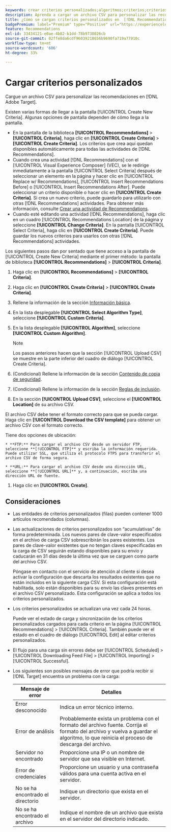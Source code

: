 ```yaml
---
keywords: crear criterios personalizados;algoritmos;criterios;criterios de recomendaciones;csv;ftp;cargar csv
description: Aprenda a cargar un archivo CSV para personalizar las recomendaciones en Adobe [!DNL Target] Recommendations.
title: ¿Cómo se cargan criterios personalizados en  [!DNL Recommendations]?
badgePremium: label="Premium" type="Positive" url="https://experienceleague.adobe.com/docs/target/using/introduction/intro.html?lang=en#premium newtab=true" tooltip="Consulte qué se incluye en Target Premium."
feature: Recommendations
exl-id: 33434121-e0ae-4b82-b1dd-78b9738026cb
source-git-commit: 02ffe8da6cdf96039218656b9690fa719a77910c
workflow-type: tm+mt
source-wordcount: '606'
ht-degree: 33%

---
```


# Cargar criterios personalizados

Cargue un archivo CSV para personalizar las recomendaciones en [!DNL Adobe Target].

Existen varias formas de llegar a la pantalla [!UICONTROL Create New Criteria]. Algunas opciones de pantalla dependen de cómo llega a la pantalla.

* En la pantalla de la biblioteca **[!UICONTROL Recommendations]** > **[!UICONTROL Criteria]**, haga clic en **[!UICONTROL Create Criteria]** > **[!UICONTROL Create Criteria]**. Los criterios que crea aquí quedan disponibles automáticamente para todas las actividades de [!DNL Recommendations].
* Cuando crea una actividad [!DNL Recommendations] con el [!UICONTROL Visual Experience Composer] (VEC), se le redirige inmediatamente a la pantalla [!UICONTROL Select Criteria] después de seleccionar un elemento en la página y hacer clic en [!UICONTROL Replace w/ Recommendations], [!UICONTROL Insert Recommendations Before] o [!UICONTROL Insert Recommendations After]. Puede seleccionar un criterio disponible o hacer clic en **[!UICONTROL Create Criteria]**. Si crea un nuevo criterio, puede guardarlo para utilizarlo con otras [!DNL Recommendations] actividades. Para obtener más información, consulte [Crear una actividad de Recommendations](/help/main/c-recommendations/t-create-recs-activity/create-recs-activity.md).
* Cuando esté editando una actividad [!DNL Recommendations], haga clic en un cuadro [!UICONTROL Recommendations Location] de la página y seleccione **[!UICONTROL Change Criteria]**. En la pantalla [!UICONTROL Select Criteria], haga clic en **[!UICONTROL Create Criteria]**. Puede guardar los nuevos criterios para usarlos con otras [!DNL Recommendations] actividades.

Los siguientes pasos dan por sentado que tiene acceso a la pantalla de [!UICONTROL Create New Criteria] mediante el primer método: la pantalla de biblioteca **[!UICONTROL Recommendations]** > **[!UICONTROL Criteria]**.

1. Haga clic en **[!UICONTROL Recommendations]** > **[!UICONTROL Criteria]**.

1. Haga clic en **[!UICONTROL Create Criteria]** > **[!UICONTROL Create Criteria]**.

1. Rellene la información de la sección [Información básica](/help/main/c-recommendations/c-algorithms/create-new-algorithm.md#info).

1. En la lista desplegable **[!UICONTROL Select Algorithm Type]**, seleccione **[!UICONTROL Custom Criteria]**.

1. En la lista desplegable **[!UICONTROL Algorithm]**, seleccione **[!UICONTROL Custom Algorithm]**.

   >[!NOTE]
   >
   >Los pasos anteriores hacen que la sección [!UICONTROL Upload CSV] se muestre en la parte inferior del cuadro de diálogo [!UICONTROL Create Criteria].

1. (Condicional) Rellene la información de la sección [Contenido de copia de seguridad](/help/main/c-recommendations/c-algorithms/create-new-algorithm.md#content).

1. (Condicional) Rellene la información de la sección [Reglas de inclusión](/help/main/c-recommendations/c-algorithms/create-new-algorithm.md#inclusion).

1. En la sección **[!UICONTROL Upload CSV]**, seleccione el **[!UICONTROL Location]** de su archivo CSV.

El archivo CSV debe tener el formato correcto para que se pueda cargar. Haga clic en **[!UICONTROL Download the CSV template]** para obtener un archivo CSV con el formato correcto.

Tiene dos opciones de ubicación:

    * **FTP:** Para cargar el archivo CSV desde un servidor FTP, seleccione **[!UICONTROL FTP]** y escriba la información requerida. Puede utilizar SSL, que utiliza el protocolo FTPS para transferir el archivo CSV de forma segura.
    
    * **URL:** Para cargar el archivo CSV desde una dirección URL, seleccione **[!UICONTROL URL]** y, a continuación, escriba una dirección URL de fuente.

1. Haga clic en **[!UICONTROL Create]**.

## Consideraciones

* Las entidades de criterios personalizados (filas) pueden contener 1000 artículos recomendados (columnas).

* Las actualizaciones de criterios personalizados son “acumulativas” de forma predeterminada. Los nuevos pares de clave-valor especificados en el archivo de carga CSV sobrescribirán los pares existentes. Los pares de clave-valor existentes que no tengan claves especificadas en la carga de CSV seguirán estando disponibles para su envío y caducarán en 31 días desde la última vez que se carguen como parte del archivo CSV.

  Póngase en contacto con el servicio de atención al cliente si desea activar la configuración que descarta los resultados existentes que no están incluidos en la siguiente carga CSV. Si esta configuración está habilitada, solo están disponibles para su envío las claves presentes en el archivo CSV personalizado. Esta configuración se aplica a todos los criterios personalizados.

* Los criterios personalizados se actualizan una vez cada 24 horas.

  Puede ver el estado de carga y sincronización de los criterios personalizados cargados para cada criterio en la página [!UICONTROL Recommendations] > [!UICONTROL Criteria]. También puede ver el estado en el cuadro de diálogo [!UICONTROL Edit] al editar criterios personalizados.

* El flujo para una carga sin errores debe ser [!UICONTROL Scheduled] > [!UICONTROL Downloading Feed File] > [!UICONTROL Importing] > [!UICONTROL Successful].

* Los siguientes son posibles mensajes de error que podría recibir si [!DNL Target] encuentra un problema con la carga:

  | Mensaje de error | Detalles |
  |--- |--- |
  | Error desconocido | Indica un error técnico interno. |
  | Error de análisis | Probablemente exista un problema con el formato del archivo fuente. Corrija el formato del archivo y vuelva a guardar el algoritmo, lo que reinicia el proceso de descarga del archivo. |
  | Servidor no encontrado | Proporcione una IP o un nombre de servidor que sea visible en Internet. |
  | Error de credenciales | Proporcione un usuario y una contraseña válidos para una cuenta activa en el servidor. |
  | No se ha encontrado el directorio | Indique un directorio que exista en el servidor. |
  | No se ha encontrado el archivo | Indique el nombre de un archivo que exista en el servidor del directorio indicado. |
